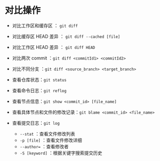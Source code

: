 # 对比操作

- 对比工作区和缓存区 ： `git diff`
- 对比缓存区 HEAD 差异 ： `git diff --cached [file]`
- 对比工作区 HEAD 差异 ： `git diff HEAD`
- 对比两次 commit ：`git diff <commitId1> <commitId2>`
- 对比不同分支 ：`git diff <source_branch> <target_branch>`

- 查看仓库状态：`git status`
- 查看命令日志：`git reflog`
- 查看节点信息：`git show <commit_id> [file_name]`
- 查看具体节点和文件的修改记录：`git blame <commit_id> <file_name>`

- 查看提交日志：`git log`
  - `--stat` ：查看文件修改列表
  - `-p [file]` ：查看文件修改详细
  - `--author=` ：查看修改者
  - `-S [keyword]` ：根据关键字搜索提交历史
